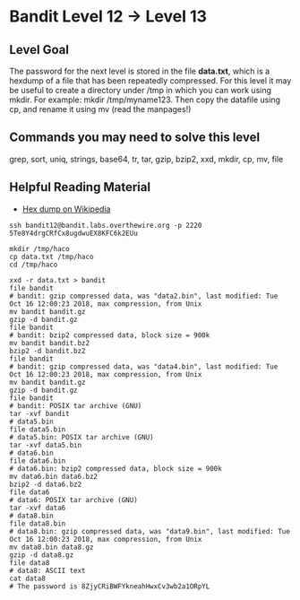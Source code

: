 # Bandit Level 12 → Level 13

## Level Goal

The password for the next level is stored in the file **data.txt**, which is a hexdump of a file that has been repeatedly compressed. For this level it may be useful to create a directory under /tmp in which you can work using mkdir. For example: mkdir /tmp/myname123. Then copy the datafile using cp, and rename it using mv (read the manpages!)

## Commands you may need to solve this level

grep, sort, uniq, strings, base64, tr, tar, gzip, bzip2, xxd, mkdir, cp, mv, file

## Helpful Reading Material

- [Hex dump on Wikipedia](https://en.wikipedia.org/wiki/Hex_dump)



```
ssh bandit12@bandit.labs.overthewire.org -p 2220
5Te8Y4drgCRfCx8ugdwuEX8KFC6k2EUu

mkdir /tmp/haco
cp data.txt /tmp/haco
cd /tmp/haco

xxd -r data.txt > bandit
file bandit
# bandit: gzip compressed data, was "data2.bin", last modified: Tue Oct 16 12:00:23 2018, max compression, from Unix
mv bandit bandit.gz
gzip -d bandit.gz
file bandit
# bandit: bzip2 compressed data, block size = 900k
mv bandit bandit.bz2
bzip2 -d bandit.bz2
file bandit
# bandit: gzip compressed data, was "data4.bin", last modified: Tue Oct 16 12:00:23 2018, max compression, from Unix
mv bandit bandit.gz
gzip -d bandit.gz
file bandit
# bandit: POSIX tar archive (GNU)
tar -xvf bandit
# data5.bin
file data5.bin
# data5.bin: POSIX tar archive (GNU)
tar -xvf data5.bin
# data6.bin
file data6.bin
# data6.bin: bzip2 compressed data, block size = 900k
mv data6.bin data6.bz2
bzip2 -d data6.bz2
file data6
# data6: POSIX tar archive (GNU)
tar -xvf data6
# data8.bin
file data8.bin
# data8.bin: gzip compressed data, was "data9.bin", last modified: Tue Oct 16 12:00:23 2018, max compression, from Unix
mv data8.bin data8.gz
gzip -d data8.gz
file data8
# data8: ASCII text
cat data8
# The password is 8ZjyCRiBWFYkneahHwxCv3wb2a1ORpYL
```

